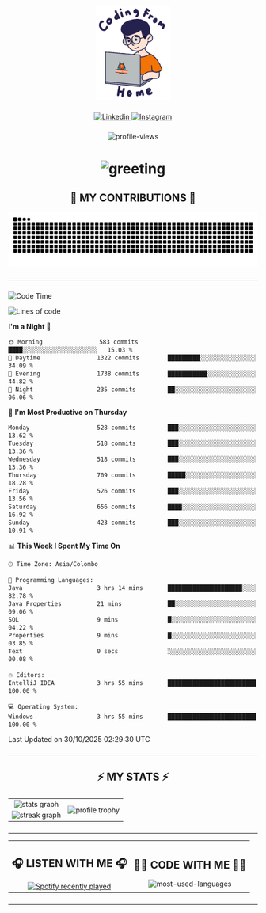 <div align="center">
    <img width="150" src="./assets/top.gif" alt="top-image"/>
</div>

###    

<div align="center">
    <a href="https://www.linkedin.com/in/nureka-rodrigo/" target="_blank">
        <img src="https://user-images.githubusercontent.com/74038190/235294012-0a55e343-37ad-4b0f-924f-c8431d9d2483.gif" width="50px" alt="Linkedin"/>
    </a>
    <a href="https://www.instagram.com/nureka_rodrigo/" target="_blank">
        <img src="https://user-images.githubusercontent.com/74038190/235294013-a33e5c43-a01c-43f6-b44d-a406d8b4ab75.gif" width="50px"  alt="Instagram"/>
    </a>
</div>

###    

<div align="center">
    <img src="https://komarev.com/ghpvc/?username=nureka-rodrigo&color=blue" alt="profile-views"/>
</div> 

###    

<h1 align="center">
    <img src="https://readme-typing-svg.herokuapp.com/?font=Righteous&size=35&center=true&vCenter=true&width=500&height=70&duration=4000&lines=Hi+There!+👋;+I'm+Nureka+Rodrigo!;" alt="greeting"/>
</h1> 

###

<h2 align="center">🐍 MY CONTRIBUTIONS 🐍</h2>

<div align="center">
    <img alt="snake eating my contributions" src="https://raw.githubusercontent.com/nureka-rodrigo/nureka-rodrigo/output/github-contribution-grid-snake.svg"/>
</div> 

###

<hr/>

###

<!--START_SECTION:waka-->
![Code Time](http://img.shields.io/badge/Code%20Time-1%2C778%20hrs%203%20mins-blue)

![Lines of code](https://img.shields.io/badge/From%20Hello%20World%20I%27ve%20Written-885.8%20thousand%20lines%20of%20code-blue)

**I'm a Night 🦉** 

```text
🌞 Morning                583 commits         ████░░░░░░░░░░░░░░░░░░░░░   15.03 % 
🌆 Daytime                1322 commits        █████████░░░░░░░░░░░░░░░░   34.09 % 
🌃 Evening                1738 commits        ███████████░░░░░░░░░░░░░░   44.82 % 
🌙 Night                  235 commits         ██░░░░░░░░░░░░░░░░░░░░░░░   06.06 % 
```
📅 **I'm Most Productive on Thursday** 

```text
Monday                   528 commits         ███░░░░░░░░░░░░░░░░░░░░░░   13.62 % 
Tuesday                  518 commits         ███░░░░░░░░░░░░░░░░░░░░░░   13.36 % 
Wednesday                518 commits         ███░░░░░░░░░░░░░░░░░░░░░░   13.36 % 
Thursday                 709 commits         █████░░░░░░░░░░░░░░░░░░░░   18.28 % 
Friday                   526 commits         ███░░░░░░░░░░░░░░░░░░░░░░   13.56 % 
Saturday                 656 commits         ████░░░░░░░░░░░░░░░░░░░░░   16.92 % 
Sunday                   423 commits         ███░░░░░░░░░░░░░░░░░░░░░░   10.91 % 
```


📊 **This Week I Spent My Time On** 

```text
🕑︎ Time Zone: Asia/Colombo

💬 Programming Languages: 
Java                     3 hrs 14 mins       █████████████████████░░░░   82.78 % 
Java Properties          21 mins             ██░░░░░░░░░░░░░░░░░░░░░░░   09.06 % 
SQL                      9 mins              █░░░░░░░░░░░░░░░░░░░░░░░░   04.22 % 
Properties               9 mins              █░░░░░░░░░░░░░░░░░░░░░░░░   03.85 % 
Text                     0 secs              ░░░░░░░░░░░░░░░░░░░░░░░░░   00.08 % 

🔥 Editors: 
IntelliJ IDEA            3 hrs 55 mins       █████████████████████████   100.00 % 

💻 Operating System: 
Windows                  3 hrs 55 mins       █████████████████████████   100.00 % 
```


 Last Updated on 30/10/2025 02:29:30 UTC
<!--END_SECTION:waka-->

###

<hr/>

###

<h2 align="center">⚡ MY STATS ⚡</h2>

###    

<div align="center">
    <table>
        <tr>
            <td align="center">
                <img src="https://github-readme-stats.vercel.app/api?username=nureka-rodrigo&show_icons=true&count_private=true&theme=dark&include_all_commits=true" alt="stats graph"/>
            </td>
            <td rowspan="2" align="center">
                <img align="center" src="https://github-profile-trophy.vercel.app/?username=nureka-rodrigo&theme=darkhub&no-bg=true&margin-w=5&margin-h=5&column=3" alt="profile trophy" />
            </td>
        </tr>
        <tr>
            <td align="center">
                <img src="https://streak-stats.demolab.com?user=nureka-rodrigo&theme=dark" alt="streak graph"/>
            </td>
        </tr>
    </table>
</div> 

###

<hr/>

<div align="center">
    <table>
        <tr>
            <td align="center">
                <h2>🎧 LISTEN WITH ME 🎧</h2>
                <a href="https://open.spotify.com/user/zjqfkmbawszam1irs05fwxsls">
                    <img src="https://spotify-recently-played-readme.vercel.app/api?user=zjqfkmbawszam1irs05fwxsls&count=5&unique=true" alt="Spotify recently played"  />
                </a>
            </td>
            <td align="center">
                <h2>👨‍💻 CODE WITH ME 👨‍💻</h2>
                <img src="https://github-readme-stats.vercel.app/api/wakatime?username=@nureka99&theme=dark&compact=True&langs_count=10" alt="most-used-languages"/>
            </td>
        </tr>
    </table>
</div> 

###

<hr/>
